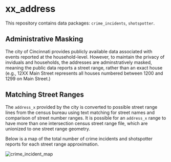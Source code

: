 # xx_address

This repository contains data packages: `crime_incidents`, `shotspotter`.

## Administrative Masking

The city of Cincinnati provides publicly available data associated with events reported at the household-level. However, to maintain the privacy of inviduals and households, the addresses are adminstratively masked, meaning the public data reports a street range, rather than an exact house (e.g., 12XX Main Street represents all houses numbered between 1200 and 1299 on Main Street.)

## Matching Street Ranges

The `address_x` provided by the city is converted to possible street range lines from the census bureau using text matching for street names and comparison of street number ranges. It is possible for an `address_x` range to have more than one intersection census street range file, which are unionized to one street range geometry. 

Below is a map of the total number of crime incidents and shotspotter reports for each street range approximation.

![crime_incident_map](https://user-images.githubusercontent.com/104022087/214891725-38ae46aa-3872-485a-bc3f-d6d916d19ad9.svg)
